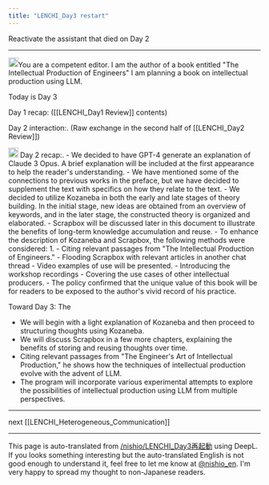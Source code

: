 ```yaml
---
title: "LENCHI_Day3 restart"
---
```


Reactivate the assistant that died on Day 2

----
<img src='https://scrapbox.io/api/pages/nishio-en/nishio/icon' alt='nishio.icon' height="19.5"/>You are a competent editor. I am the author of a book entitled "The Intellectual Production of Engineers" I am planning a book on intellectual production using LLM.

Today is Day 3

Day 1 recap:
([[LENCHI_Day1 Review]] contents)

Day 2 interaction:.
(Raw exchange in the second half of [[LENCHI_Day2 Review]])

<img src='https://scrapbox.io/api/pages/nishio-en/claude/icon' alt='claude.icon' height="19.5"/>
Day 2 recap:.
- We decided to have GPT-4 generate an explanation of Claude 3 Opus. A brief explanation will be included at the first appearance to help the reader's understanding.
- We have mentioned some of the connections to previous works in the preface, but we have decided to supplement the text with specifics on how they relate to the text.
- We decided to utilize Kozaneba in both the early and late stages of theory building. In the initial stage, new ideas are obtained from an overview of keywords, and in the later stage, the constructed theory is organized and elaborated.
- Scrapbox will be discussed later in this document to illustrate the benefits of long-term knowledge accumulation and reuse.
- To enhance the description of Kozaneba and Scrapbox, the following methods were considered: 1.
    - Citing relevant passages from "The Intellectual Production of Engineers."
    - Flooding Scrapbox with relevant articles in another chat thread
    - Video examples of use will be presented.
    - Introducing the workshop recordings
    - Covering the use cases of other intellectual producers.
- The policy confirmed that the unique value of this book will be for readers to be exposed to the author's vivid record of his practice.

Toward Day 3: The
- We will begin with a light explanation of Kozaneba and then proceed to structuring thoughts using Kozaneba.
- We will discuss Scrapbox in a few more chapters, explaining the benefits of storing and reusing thoughts over time.
- Citing relevant passages from "The Engineer's Art of Intellectual Production," he shows how the techniques of intellectual production evolve with the advent of LLM.
- The program will incorporate various experimental attempts to explore the possibilities of intellectual production using LLM from multiple perspectives.

----
next  [[LENCHI_Heterogeneous_Communication]]

---
This page is auto-translated from [/nishio/LENCHI_Day3再起動](https://scrapbox.io/nishio/LENCHI_Day3再起動) using DeepL. If you looks something interesting but the auto-translated English is not good enough to understand it, feel free to let me know at [@nishio_en](https://twitter.com/nishio_en). I'm very happy to spread my thought to non-Japanese readers.